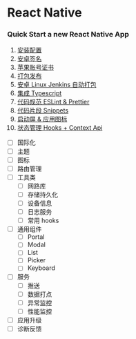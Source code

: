 # React Native

<h3>Quick Start a new React Native App</h3>

1. [安装配置](/cross-platform/rn/start.md)
2. [安卓签名](/cross-platform/rn/androidsign.md)
3. [苹果账号证书](/cross-platform/rn/iossign.md)
4. [打包发布](/cross-platform/rn/autobuild.md)
5. [安卓 Linux Jenkins 自动打包](/cross-platform/rn/linuxbuild.md)
6. [集成 Typescript](/cross-platform/rn/rnwithts.md)
7. [代码规范 ESLint & Prettier](/cross-platform/rn/lint.md)
8. [代码片段 Snippets](/cross-platform/rn/snippets.md)
9. [启动屏 & 应用图标](/cross-platform/rn/splash.md)
10. [状态管理 Hooks + Context Api](/cross-platform/rn/statemgr.md)
- [ ] 国际化
- [ ] 主题
- [ ] 图标
- [ ] 路由管理
- [ ] 工具类
  - [ ] 网路库
  - [ ] 存储持久化
  - [ ] 设备信息
  - [ ] 日志服务
  - [ ] 常用 hooks
- [ ] 通用组件
  - [ ] Portal
  - [ ] Modal
  - [ ] List
  - [ ] Picker
  - [ ] Keyboard
- [ ] 服务
  - [ ] 推送
  - [ ] 数据打点
  - [ ] 异常监控
  - [ ] 性能监控
- [ ] 应用升级
- [ ] 诊断反馈
